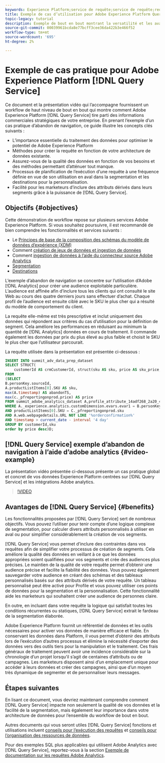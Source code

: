 ```yaml
---
keywords: Experience Platform;service de requête;service de requête;requête
title: Exemple de cas d’utilisation pour Adobe Experience Platform Query Service
topic-legacy: tutorial
description: Exemple de bout en bout montrant la versatilité et les avantages de Adobe Experience Platform Query Service.
source-git-commit: 00039961bcda8e77bcff3cee36da422b3e466f52
workflow-type: tm+mt
source-wordcount: '695'
ht-degree: 2%

---
```


# Exemple de cas pratique pour Adobe Experience Platform [!DNL Query Service]

Ce document et la présentation vidéo qui l’accompagne fournissent un workflow de haut niveau de bout en bout qui montre comment Adobe Experience Platform [!DNL Query Service] tire parti des informations commerciales stratégiques de votre entreprise. En prenant l’exemple d’un cas pratique d’abandon de navigation, ce guide illustre les concepts clés suivants :

* L’importance essentielle du traitement des données pour optimiser le potentiel de Adobe Experience Platform
* Méthodes pour créer la requête en fonction de votre architecture de données existante.
* Assurez-vous de la qualité des données en fonction de vos besoins et des méthodes permettant d’atténuer tout manque.
* Processus de planification de l’exécution d’une requête à une fréquence définie en vue de son utilisation en aval dans la segmentation et les destinations pour la personnalisation.
* Facilité pour les marketeurs d’inclure des attributs dérivés dans leurs segments grâce à la puissance de [!DNL Query Service].

## Objectifs {#objectives}

Cette démonstration de workflow repose sur plusieurs services Adobe Experience Platform. Si vous souhaitez poursuivre, il est recommandé de bien comprendre les fonctionnalités et services suivants :

* Le [Principes de base de la composition des schémas du modèle de données d’expérience (XDM)](../../xdm/schema/composition.md)
* Comment [création de jeux de données et ingestion de données](https://experienceleague.adobe.com/docs/platform-learn/tutorials/data-ingestion/create-datasets-and-ingest-data.html?lang=fr)
* Comment [ingestion de données à l’aide du connecteur source Adobe Analytics](https://experienceleague.adobe.com/docs/platform-learn/tutorials/sources/ingest-data-from-adobe-analytics.html?lang=fr)
* [Segmentation](../../segmentation/home.md)
* [Destinations](../../destinations/home.md)

L’exemple d’abandon de navigation se concentre sur l’utilisation d’Adobe [!DNL Analytics] pour créer une audience exploitable particulière. L’audience est affinée afin d’inclure tous les clients qui ont consulté le site Web au cours des quatre derniers jours sans effectuer d’achat. Chaque profil de l’audience est ensuite ciblé avec le SKU le plus cher qui a résulté du modèle de comportement du client.

La requête elle-même est très prescriptive et inclut uniquement des données qui répondent aux critères du cas d’utilisation pour la définition de segment. Cela améliore les performances en réduisant au minimum la quantité de [!DNL Analytics] données en cours de traitement. Il commande également les données par prix du plus élevé au plus faible et choisit le SKU le plus cher que l’utilisateur parcourait.

La requête utilisée dans la présentation est présentée ci-dessous :

```sql
INSERT INTO summit_adv_data_prep_dataset
SELECT STRUCT(
    customerId AS crmCustomerId, struct(sku AS sku, price AS sku_price, abandonTS AS abandonTS) AS abandonBrowse) AS _pfreportingonprod
FROM
(SELECT
B.personKey.sourceId,
A.productListItems[0].SKU AS sku,
max(A.timestamp) AS abandonTS,
max(c._pfreportingonprod.price) AS price
FROM summit_adobe_analytics_dataset A,profile_attribute_14adf268_2a20_4dee_bee6_a6b0e34616a9 B,summit_product_dataset c
WHERE A._experience.analytics.customDimension.evars.evar1 = B.personKey.sourceID
AND productListItems[0].SKU = C._pfreportingonprod.sku
AND A.web.webpagedetails.URL NOT LIKE '%orderconfirmation%'
AND timestamp > current_date - interval '4 day'
GROUP BY customerId,sku
order by price desc)D;
```

## [!DNL Query Service] exemple d’abandon de navigation à l’aide d’adobe analytics {#video-example}

La présentation vidéo présentée ci-dessous présente un cas pratique global et concret de vos données Experience Platform centrées sur [!DNL Query Service] et les intégrations Adobe analytics.

>[!VIDEO](https://video.tv.adobe.com/v/342533?quality=12&learn=on)

## Avantages de [!DNL Query Service] {#benefits}

Les fonctionnalités proposées par [!DNL Query Service] sert de nombreux objectifs. Vous pouvez l’utiliser pour tenir compte d’une logique complexe de segmentation, pour calculer divers attributs personnalisés à utiliser en aval ou pour simplifier considérablement la création de vos segments.

[!DNL Query Service] vous permet d’inclure des contraintes dans vos requêtes afin de simplifier votre processus de création de segments. Cela améliore la qualité des données en veillant à ce que les données appropriées soient qualifiées pour vos segments et crée des audiences plus précises. Le maintien de la qualité de votre requête permet d’obtenir une audience précise et facilite la fiabilité des données. Vous pouvez également sauvegarder votre audience en créant des schémas et des tableaux personnalisés basés sur des attributs dérivés de votre requête. Un tableau personnalisé peut être activé pour Profile et vous pouvez utiliser ces points de données pour la segmentation et la personnalisation. Cette fonctionnalité aide les marketeurs qui souhaitent créer une audience de personnes claire.

En outre, en incluant dans votre requête la logique qui satisfait toutes les conditions récurrentes ou statiques, [!DNL Query Service] extrait le fardeau de la segmentation élaborée.

Adobe Experience Platform fournit un référentiel de données et les outils nécessaires pour activer vos données de manière efficace et fiable. En conservant les données dans Platform, il vous permet d’obtenir des attributs lors de l’exécution d’autres processus et élimine la nécessité d’exporter des données vers des outils tiers pour la manipulation et le traitement. Ces frais généraux de traitement peuvent avoir une incidence considérable sur la chronologie d’un projet lorsqu’il s’agit de centaines d’attributs ou de campagnes. Les marketeurs disposent ainsi d’un emplacement unique pour accéder à leurs données et créer des campagnes, ainsi que d’un moyen très dynamique de segmenter et de personnaliser leurs messages.

## Étapes suivantes

En lisant ce document, vous devriez maintenant comprendre comment [!DNL Query Service] impacte non seulement la qualité de vos données et la facilité de la segmentation, mais également leur importance dans votre architecture de données pour l’ensemble du workflow de bout en bout.

Autres documents qui vous seront utiles [!DNL Query Service] fonctions et utilisations incluent [conseils pour l’exécution des requêtes](../best-practices/writing-queries.md) et [conseils pour l’organisation des ressources de données](../best-practices/organize-data-assets.md).

Pour des exemples SQL plus applicables qui utilisent Adobe Analytics avec [!DNL Query Service], reportez-vous à la section [Exemple de documentation sur les requêtes Adobe Analytics](../sample-queries/adobe-analytics.md).
